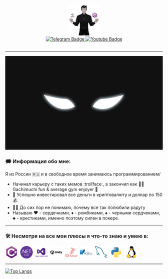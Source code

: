 <div id="header" align="center">
  <img src="https://raw.githubusercontent.com/therealcodeelo/therealcodeelo/main/logo.png" width="100"/>
<div id="badges">
  <a href="https://t.me/codeelo">
    <img src="https://img.shields.io/badge/Telegram-blue?style=for-the-badge&logo=telegram&logoColor=white" alt="Telegram Badge"/>
  </a>
  <a href="https://www.youtube.com/c/codeelo?sub_confirmation=1">
    <img src="https://img.shields.io/badge/YouTube-red?style=for-the-badge&logo=youtube&logoColor=white" alt="Youtube Badge"/>
  </a>
  </div>
<img src="https://komarev.com/ghpvc/?username=therealcodeelo&style=flat-square&color=blue" alt=""/>
  </div>
  
---

<div align="center">
  <img src="https://raw.githubusercontent.com/therealcodeelo/therealcodeelo/main/Embrace%20Your%20Dark%20Side%20with%20These%20Evil%20Wallpapers%20Life%20Hacker%20India.png" width="600" height="300"/>
</div>

### :right_anger_bubble: Информация обо мне:
Я из России :ru: и в свободное время занимаюсь программированием/
-  Начинал карьеру с таких мемов :trollface:, а закончил как :men_wrestling: Gachimuchi fun & average gym enjoyer :muscle:
- :briefcase: Успешно инвестировал все деньги в криптовалюту и доллар по 150 :moneybag:.
- :rainbow_flag: До сих пор не понимаю, почему все так полюбили радугу
- Называю :hearts: - сердечками, :diamonds: - ромбиками, :spades: - черными сердчеками, :clubs: - крестиками, именно поэтому силен в покере.

---

### :hammer_and_wrench: Несмотря на все мои плюсы я что-то знаю и умею в:
<img src="https://raw.githubusercontent.com/devicons/devicon/1119b9f84c0290e0f0b38982099a2bd027a48bf1/icons/csharp/csharp-original.svg" title="csharp" alt="csharp" width="40" height="40"/>&nbsp;
<img src="https://github.com/devicons/devicon/blob/master/icons/dotnetcore/dotnetcore-original.svg" title="dotnetcore" alt="dotnetcore" width="40" height="40"/>&nbsp;
 <img src="https://raw.githubusercontent.com/devicons/devicon/1119b9f84c0290e0f0b38982099a2bd027a48bf1/icons/visualstudio/visualstudio-plain-wordmark.svg" title="visualstudio" alt="visualstudio" width="40" height="40"/>&nbsp;
 <img src="https://raw.githubusercontent.com/devicons/devicon/1119b9f84c0290e0f0b38982099a2bd027a48bf1/icons/unity/unity-original-wordmark.svg" title="Unity" alt="Unity" width="40" height="40"/>&nbsp;
 <img src="https://raw.githubusercontent.com/devicons/devicon/1119b9f84c0290e0f0b38982099a2bd027a48bf1/icons/microsoftsqlserver/microsoftsqlserver-plain-wordmark.svg" title="microsoftsqlserver" alt="microsoftsqlserver" width="40" height="40"/>&nbsp;
 <img src="https://raw.githubusercontent.com/devicons/devicon/1119b9f84c0290e0f0b38982099a2bd027a48bf1/icons/sqlite/sqlite-original-wordmark.svg" title="sqlite" alt="sqlite" width="40" height="40"/>&nbsp;
 <img src="https://raw.githubusercontent.com/devicons/devicon/1119b9f84c0290e0f0b38982099a2bd027a48bf1/icons/mysql/mysql-original.svg" title="mysql" alt="mysql" width="40" height="40"/>&nbsp;
 <img src="https://raw.githubusercontent.com/devicons/devicon/1119b9f84c0290e0f0b38982099a2bd027a48bf1/icons/python/python-original.svg" title="python" alt="python" width="40" height="40"/>&nbsp;
 <img src="https://raw.githubusercontent.com/devicons/devicon/1119b9f84c0290e0f0b38982099a2bd027a48bf1/icons/linux/linux-original.svg" title="linux" alt="linux" width="40" height="40"/>&nbsp;
 
---

[![Top Langs](https://github-readme-stats.vercel.app/api/top-langs/?username=therealcodeelo)](https://github.com/anuraghazra/github-readme-stats)
